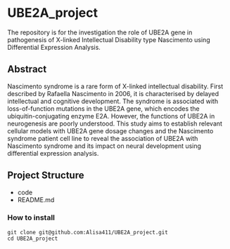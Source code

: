 # UBE2A_project
The repository is for the investigation the role of UBE2A gene in pathogenesis of X-linked Intellectual Disability type Nascimento using Differential Expression Analysis.

## Abstract
Nascimento syndrome is a rare form of X-linked intellectual disability. First described by Rafaella Nascimento in 2006, it is characterised by delayed intellectual and cognitive development. The syndrome is associated with loss-of-function mutations in the UBE2A gene, which encodes the ubiquitin-conjugating enzyme E2A. However, the functions of UBE2A in neurogenesis are poorly understood. This study aims to establish relevant cellular models with UBE2A gene dosage changes and the Nascimento syndrome patient cell line to reveal the association of UBE2A with Nascimento syndrome and its impact on neural development using differential expression analysis.

## Project Structure
- code
- README.md

### How to install
```
git clone git@github.com:Alisa411/UBE2A_project.git
cd UBE2A_project
```
